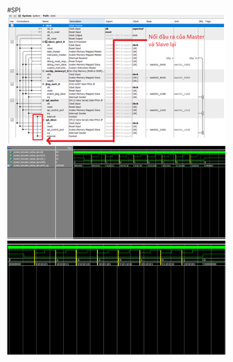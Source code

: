 #SPI
![Demo](image/design.png "Demo")
![Demo](image/wave_slave.png "Demo")
![Demo](image/detail.png "Demo")